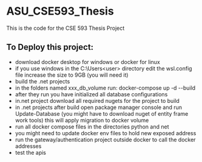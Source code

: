 # ASU_CSE593_Thesis
This is the code for the CSE 593 Thesis Project

## To Deploy this project:
- download docker desktop for windows or docker for linux
- if you use windows in the C:\Users\<user> directory edit the wsl.config file increase the size to 9GB (you will need it)
- build the .net projects
- in the folders named xxx_db_volume run: docker-compose up -d --build 
- after they run you have initialized all database configurations
- in.net project download all required nugets for the project to build
- in .net projects after build open package manager console and run Update-Database 
(you might have to download nuget of entity frame work tools) this will apply migration to docker volume
- run all docker compose files in the directories python and net
- you might need to update docker env files to hold new exposed address
- run the gateway/authentication project outside docker to call the docker addresses
- test the apis
